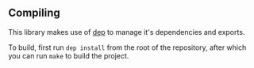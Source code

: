 Compiling
---------

This library makes use of [dep](https://github.com/finwo/dep) to manage it's
dependencies and exports.

To build, first run `dep install` from the root of the repository, after which
you can run `make` to build the project.
